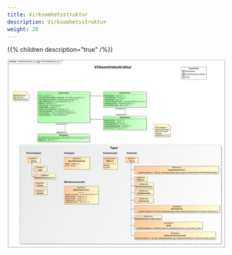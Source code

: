 ```yaml
---
title: Virksomhetsstruktur
description: Virksomhetsstruktur
weight: 20
---
```


{{% children description="true" /%}}


![Virksomhetsstruktur](https://github.com/brreg/informasjonsmodeller/blob/main/enhetsregisteret/strukturmodeller/Virksomhetsstruktur.jpg?raw=true)

